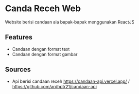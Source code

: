 # Canda Receh Web

Website berisi candaan ala bapak-bapak menggunakan ReactJS

## Features

- Candaan dengan format text
- Candaan dengan format gambar

## Sources

- Api berisi candaan receh  https://candaan-api.vercel.app/  / https://github.com/ardhptr21/candaan-api 
